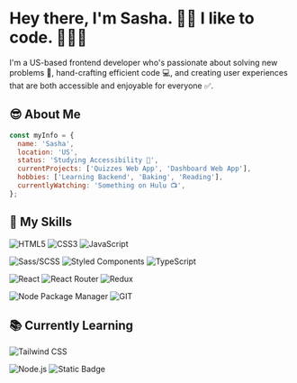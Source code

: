 # Hey there, I'm Sasha. 👋🏾 I like to code. 👩🏾‍💻

I'm a US-based frontend developer who's passionate about solving new problems 🤔, hand-crafting efficient code 💻, and creating user experiences that are both accessible and enjoyable for everyone ✅.

## 😎 About Me

```js
const myInfo = {
  name: 'Sasha',
  location: 'US',
  status: 'Studying Accessibility 📑',
  currentProjects: ['Quizzes Web App', 'Dashboard Web App'],
  hobbies: ['Learning Backend', 'Baking', 'Reading'],
  currentlyWatching: 'Something on Hulu 📺',
};
```

## 💼 My Skills

![HTML5](https://img.shields.io/badge/HTML5-html5?style=flat-square&logo=html5&logoColor=%23fff&color=%23E34F26) ![CSS3](https://img.shields.io/badge/CSS3-css3?style=flat-square&logo=css3&logoColor=%23fff&color=%231572B6) ![JavaScript](https://img.shields.io/badge/JAVASCRIPT-javascript?style=flat-square&logo=javascript&logoColor=%23000&color=%23F7DF1E)

![Sass/SCSS](https://img.shields.io/badge/SASS-sass?style=flat-square&logo=sass&logoColor=%23fff&color=%23CC6699) ![Styled Components](https://img.shields.io/badge/STYLED_COMPONENTS-styledcomponents?style=flat-square&logo=styledcomponents&logoColor=%23fff&color=%23DB7093) ![TypeScript](https://img.shields.io/badge/TYPESCRIPT-typescript?style=flat-square&logo=typescript&logoColor=%23fff&color=%233178C6)

![React](https://img.shields.io/badge/REACT-react?style=flat-square&logo=react&logoColor=%23000&color=%2361DAFB) ![React Router](https://img.shields.io/badge/REACT_ROUTER-reactrouter?style=flat-square&logo=reactrouter&logoColor=%23fff&color=%23CA4245) ![Redux](https://img.shields.io/badge/REDUX-redux?style=flat-square&logo=redux&logoColor=%23fff&color=%23764ABC)

![Node Package Manager](https://img.shields.io/badge/NPM-npm?style=flat-square&logo=npm&logoColor=%23fff&color=%23CB3837) ![GIT](https://img.shields.io/badge/GIT-git?style=flat-square&logo=git&logoColor=%23fff&color=%23F05032)

## 📚 Currently Learning

![Tailwind CSS](https://img.shields.io/badge/TAILWIND%20CSS-tailwindcss?style=flat-square&logo=tailwindcss&logoColor=%23fff&color=%2306B6D4)

![Node.js](https://img.shields.io/badge/NODE%20JS-nodedotjs?style=flat-square&logo=nodedotjs&logoColor=%23fff&color=%23339933) ![Static Badge](https://img.shields.io/badge/MONGO%20DB-mongodb?style=flat-square&logo=mongodb&logoColor=%23fff&color=%2347A248)
